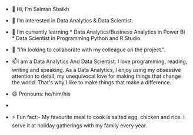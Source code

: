 - 👋 Hi, I’m  Salman Shaikh
  
- 👀 I’m interested in Data Analytics & Data Scientist.
  
- 🌱 I’m currently learning
      * Data Analytics/Business Analytics in Power BI
      * Data Scientist in Programming Python and R Studio.
  
- 💞️ "I’m looking to collaborate with my colleague on the project.".
  
- 📫I am a Data Analytics And Data Scientist. I love programming, reading, writing and speaking.
    As a Data Analytics, I enjoy using my obsessive attention to detail, my unequivocal love for making things that change the world.
    That's why I like to make things that make a difference.
  
- 😄 Pronouns: he/him/his
- 
- ⚡ Fun fact:- My favourite meal to cook is salted egg, chicken and rice. I serve it at holiday gatherings with my family every year. 
  
<!---
shaikhsalman7057/shaikhsalman7057 is a ✨ special ✨ repository because its `README.md` (this file) appears on your GitHub profile.
You can click the Preview link to take a look at your changes.
--->
